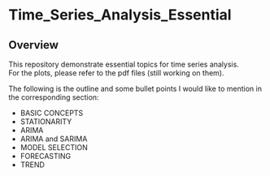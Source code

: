 # Time_Series_Analysis_Essential 

## Overview
This repository demonstrate essential topics for time series analysis.    
For the plots, please refer to the pdf files (still working on them).   

The following is the outline and some bullet points I would like to mention in the corresponding section:  
- BASIC CONCEPTS
- STATIONARITY
- ARIMA
- ARIMA and SARIMA
- MODEL SELECTION
- FORECASTING
- TREND
